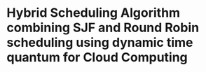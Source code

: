 # Hybrid Scheduling Algorithm combining SJF and Round Robin scheduling using dynamic time quantum for Cloud Computing
